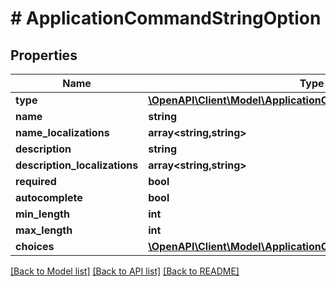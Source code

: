 # # ApplicationCommandStringOption

## Properties

Name | Type | Description | Notes
------------ | ------------- | ------------- | -------------
**type** | [**\OpenAPI\Client\Model\ApplicationCommandOptionType**](ApplicationCommandOptionType.md) |  |
**name** | **string** |  |
**name_localizations** | **array<string,string>** |  | [optional]
**description** | **string** |  |
**description_localizations** | **array<string,string>** |  | [optional]
**required** | **bool** |  | [optional]
**autocomplete** | **bool** |  | [optional]
**min_length** | **int** |  | [optional]
**max_length** | **int** |  | [optional]
**choices** | [**\OpenAPI\Client\Model\ApplicationCommandOptionStringChoice[]**](ApplicationCommandOptionStringChoice.md) |  | [optional]

[[Back to Model list]](../../README.md#models) [[Back to API list]](../../README.md#endpoints) [[Back to README]](../../README.md)

